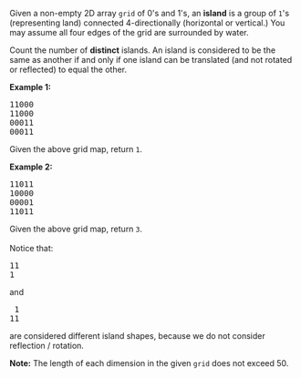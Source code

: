 <div><p>Given a non-empty 2D array <code>grid</code> of 0's and 1's, an <b>island</b> is a group of <code>1</code>'s (representing land) connected 4-directionally (horizontal or vertical.)  You may assume all four edges of the grid are surrounded by water.</p>

<p>Count the number of <b>distinct</b> islands.  An island is considered to be the same as another if and only if one island can be translated (and not rotated or reflected) to equal the other.</p>

<p><b>Example 1:</b><br>
</p><pre>11000
11000
00011
00011
</pre>
Given the above grid map, return <code>1</code>.
<p></p>

<p><b>Example 2:</b><br>
</p><pre>11011
10000
00001
11011</pre>
Given the above grid map, return <code>3</code>.<br><br>
Notice that:
<pre>11
1
</pre>
and
<pre> 1
11
</pre>
are considered different island shapes, because we do not consider reflection / rotation.
<p></p>

<p><b>Note:</b>
The length of each dimension in the given <code>grid</code> does not exceed 50.
</p></div>